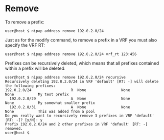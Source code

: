 # Remove

To remove a prefix:
```
user@host $ nipap address remove 192.0.2.0/24

```

Just as for the modify command, to remove a prefix in a VRF you must also specify the VRF RT:
```
user@host $ nipap address remove 192.0.2.0/24 vrf_rt 123:456
```

Prefixes can be recursively deleted, which means that all prefixes contained within a prefix will be deleted:
```
user@host $ nipap address remove 192.0.2.0/24 recursive
Recursively deleting 192.0.2.0/24 in VRF 'default' [RT: -] will delete the following prefixes:
192.0.2.0/24                  R  None                None           None           My test prefix                          
  192.0.2.0/29                A  None                None           None           My somewhat smaller prefix              
  192.0.2.8/31                A  None                None           None           This was added from a pool              
Do you really want to recursively remove 3 prefixes in VRF 'default' [RT: -]? [y/N]: y
Prefix 192.0.2.0/24 and 2 other prefixes in VRF 'default' [RT: -] removed.
user@host $
```
